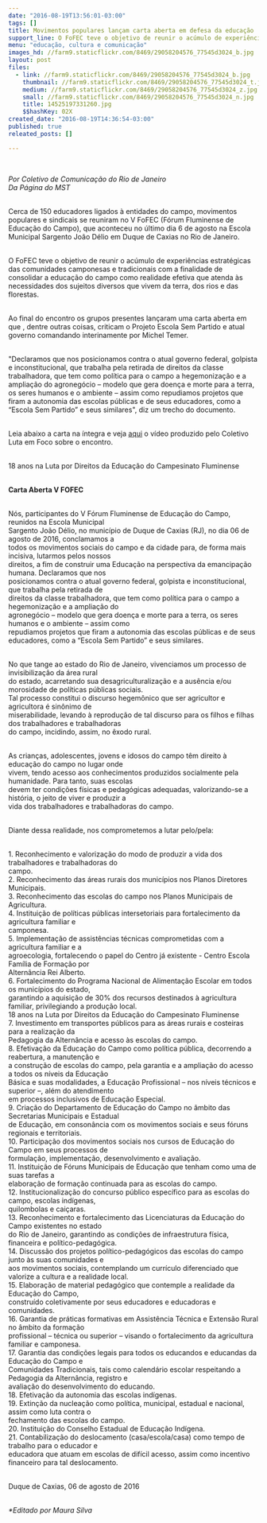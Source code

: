 ```yaml
---
date: "2016-08-19T13:56:01-03:00"
tags: []
title: Movimentos populares lançam carta aberta em defesa da educação
support_line: O FoFEC teve o objetivo de reunir o acúmulo de experiências estratégicas das comunidades camponesas e tradicionais com a finalidade de consolidar a educação do campo
menu: "educação, cultura e comunicação"
images_hd: //farm9.staticflickr.com/8469/29058204576_77545d3024_b.jpg
layout: post
files:
  - link: //farm9.staticflickr.com/8469/29058204576_77545d3024_b.jpg
    thumbnail: //farm9.staticflickr.com/8469/29058204576_77545d3024_t.jpg
    medium: //farm9.staticflickr.com/8469/29058204576_77545d3024_z.jpg
    small: //farm9.staticflickr.com/8469/29058204576_77545d3024_n.jpg
    title: 14525197331260.jpg
    $$hashKey: 02X
created_date: "2016-08-19T14:36:54-03:00"
published: true
releated_posts: []

---
```

<p>&nbsp;</p>

<p><em>Por Coletivo de Comunica&ccedil;&atilde;o do Rio de Janeiro&nbsp;<br />
Da P&aacute;gina do MST&nbsp;</em></p>

<p><br />
Cerca de 150 educadores ligados &agrave;&nbsp;entidades do campo, movimentos populares e sindicais se reuniram no V&nbsp;FoFEC (F&oacute;rum Fluminense de Educa&ccedil;&atilde;o do Campo), que aconteceu no &uacute;ltimo&nbsp;dia&nbsp;6 de agosto&nbsp;na Escola Municipal Sargento Jo&atilde;o D&eacute;lio em&nbsp;Duque de Caxias no&nbsp;Rio de Janeiro.&nbsp;&nbsp;</p>

<p><br />
O FoFEC teve o objetivo de&nbsp;reunir o ac&uacute;mulo de experi&ecirc;ncias estrat&eacute;gicas das comunidades camponesas e tradicionais com a finalidade de consolidar a educa&ccedil;&atilde;o do campo como realidade efetiva que atenda &agrave;s necessidades dos sujeitos diversos que vivem da terra, dos rios e das florestas.</p>

<p><br />
Ao final do encontro os grupos presentes lan&ccedil;aram uma carta aberta em que , dentre outras coisas, criticam o Projeto Escola Sem Partido e atual governo comandando interinamente por Michel Temer.</p>

<p><br />
&quot;Declaramos que nos posicionamos contra o atual governo federal, golpista e inconstitucional, que trabalha pela retirada de direitos da classe trabalhadora, que tem como pol&iacute;tica para o campo a hegemoniza&ccedil;&atilde;o e a amplia&ccedil;&atilde;o do agroneg&oacute;cio &ndash; modelo que gera doen&ccedil;a e morte para a terra, os seres humanos e o ambiente &ndash; assim como repudiamos projetos que firam a autonomia das escolas p&uacute;blicas e de seus educadores, como a &ldquo;Escola Sem Partido&rdquo; e seus similares&quot;, diz um trecho do documento.&nbsp;</p>

<p><br />
Leia abaixo a carta na &iacute;ntegra e veja <a href="https://www.facebook.com/MovimentoSemTerra/?fref=ts#">aqui</a> o v&iacute;deo produzido pelo Coletivo Luta em Foco sobre o encontro.&nbsp;</p>

<p><br />
18 anos na Luta por Direitos da Educa&ccedil;&atilde;o do Campesinato Fluminense</p>

<p><br />
<strong>Carta Aberta V FOFEC</strong></p>

<p><br />
N&oacute;s, participantes do V F&oacute;rum Fluminense de Educa&ccedil;&atilde;o do Campo, reunidos na Escola Municipal<br />
Sargento Jo&atilde;o D&eacute;lio, no munic&iacute;pio de Duque de Caxias (RJ), no dia 06 de agosto de 2016, conclamamos a<br />
todos os movimentos sociais do campo e da cidade para, de forma mais incisiva, lutarmos pelos nossos<br />
direitos, a fim de construir uma Educa&ccedil;&atilde;o na perspectiva da emancipa&ccedil;&atilde;o humana. Declaramos que nos<br />
posicionamos contra o atual governo federal, golpista e inconstitucional, que trabalha pela retirada de<br />
direitos da classe trabalhadora, que tem como pol&iacute;tica para o campo a hegemoniza&ccedil;&atilde;o e a amplia&ccedil;&atilde;o do<br />
agroneg&oacute;cio &ndash; modelo que gera doen&ccedil;a e morte para a terra, os seres humanos e o ambiente &ndash; assim como<br />
repudiamos projetos que firam a autonomia das escolas p&uacute;blicas e de seus educadores, como a &ldquo;Escola Sem&nbsp;Partido&rdquo; e seus similares.</p>

<p><br />
No que tange ao estado do Rio de Janeiro, vivenciamos um processo de invisibiliza&ccedil;&atilde;o da &aacute;rea rural<br />
do estado, acarretando sua desagriculturaliza&ccedil;&atilde;o e a aus&ecirc;ncia e/ou morosidade de pol&iacute;ticas p&uacute;blicas sociais.<br />
Tal processo constitui o discurso hegem&ocirc;nico que ser agricultor e agricultora &eacute; sin&ocirc;nimo de<br />
miserabilidade, levando &agrave; reprodu&ccedil;&atilde;o de tal discurso para os filhos e filhas dos trabalhadores e trabalhadoras<br />
do campo, incidindo, assim, no &ecirc;xodo rural.</p>

<p><br />
As crian&ccedil;as, adolescentes, jovens e idosos do campo t&ecirc;m direito &agrave; educa&ccedil;&atilde;o do campo no lugar onde<br />
vivem, tendo acesso aos conhecimentos produzidos socialmente pela humanidade. Para tanto, suas escolas<br />
devem ter condi&ccedil;&otilde;es f&iacute;sicas e pedag&oacute;gicas adequadas, valorizando-se a hist&oacute;ria, o jeito de viver e produzir a<br />
vida dos trabalhadores e trabalhadoras do campo.</p>

<p><br />
Diante dessa realidade, nos comprometemos a lutar pelo/pela:</p>

<p><br />
1. Reconhecimento e valoriza&ccedil;&atilde;o do modo de produzir a vida dos trabalhadores e trabalhadoras do<br />
campo.<br />
2. Reconhecimento das &aacute;reas rurais dos munic&iacute;pios nos Planos Diretores Municipais.<br />
3. Reconhecimento das escolas do campo nos Planos Municipais de Agricultura.<br />
4. Institui&ccedil;&atilde;o de pol&iacute;ticas p&uacute;blicas intersetoriais para fortalecimento da agricultura familiar e<br />
camponesa.<br />
5. Implementa&ccedil;&atilde;o de assist&ecirc;ncias t&eacute;cnicas comprometidas com a agricultura familiar e a<br />
agroecologia, fortalecendo o papel do Centro j&aacute; existente - Centro Escola Fam&iacute;lia de Forma&ccedil;&atilde;o por<br />
Altern&acirc;ncia Rei Alberto.<br />
6. Fortalecimento do Programa Nacional de Alimenta&ccedil;&atilde;o Escolar em todos os munic&iacute;pios do estado,<br />
garantindo a aquisi&ccedil;&atilde;o de 30% dos recursos destinados &agrave; agricultura familiar, privilegiando a produ&ccedil;&atilde;o local.<br />
18 anos na Luta por Direitos da Educa&ccedil;&atilde;o do Campesinato Fluminense<br />
7. Investimento em transportes p&uacute;blicos para as &aacute;reas rurais e costeiras para a realiza&ccedil;&atilde;o da<br />
Pedagogia da Altern&acirc;ncia e acesso &agrave;s escolas do campo.<br />
8. Efetiva&ccedil;&atilde;o da Educa&ccedil;&atilde;o do Campo como pol&iacute;tica p&uacute;blica, decorrendo a reabertura, a manuten&ccedil;&atilde;o e<br />
a constru&ccedil;&atilde;o de escolas do campo, pela garantia e a amplia&ccedil;&atilde;o do acesso a todos os n&iacute;veis da Educa&ccedil;&atilde;o<br />
B&aacute;sica e suas modalidades, a Educa&ccedil;&atilde;o Profissional &ndash; nos n&iacute;veis t&eacute;cnicos e superior &ndash;, al&eacute;m do atendimento<br />
em processos inclusivos de Educa&ccedil;&atilde;o Especial.<br />
9. Cria&ccedil;&atilde;o do Departamento de Educa&ccedil;&atilde;o do Campo no &acirc;mbito das Secretarias Municipais e Estadual<br />
de Educa&ccedil;&atilde;o, em conson&acirc;ncia com os movimentos sociais e seus f&oacute;runs regionais e territoriais.<br />
10. Participa&ccedil;&atilde;o dos movimentos sociais nos cursos de Educa&ccedil;&atilde;o do Campo em seus processos de<br />
formula&ccedil;&atilde;o, implementa&ccedil;&atilde;o, desenvolvimento e avalia&ccedil;&atilde;o.<br />
11. Institui&ccedil;&atilde;o de F&oacute;runs Municipais de Educa&ccedil;&atilde;o que tenham como uma de suas tarefas a<br />
elabora&ccedil;&atilde;o de forma&ccedil;&atilde;o continuada para as escolas do campo.<br />
12. Institucionaliza&ccedil;&atilde;o do concurso p&uacute;blico espec&iacute;fico para as escolas do campo, escolas ind&iacute;genas,<br />
quilombolas e cai&ccedil;aras.<br />
13. Reconhecimento e fortalecimento das Licenciaturas da Educa&ccedil;&atilde;o do Campo existentes no estado<br />
do Rio de Janeiro, garantindo as condi&ccedil;&otilde;es de infraestrutura f&iacute;sica, financeira e pol&iacute;tico-pedag&oacute;gica.<br />
14. Discuss&atilde;o dos projetos pol&iacute;tico-pedag&oacute;gicos das escolas do campo junto &agrave;s suas comunidades e<br />
aos movimentos sociais, contemplando um curr&iacute;culo diferenciado que valorize a cultura e a realidade local.<br />
15. Elabora&ccedil;&atilde;o de material pedag&oacute;gico que contemple a realidade da Educa&ccedil;&atilde;o do Campo,<br />
constru&iacute;do coletivamente por seus educadores e educadoras e comunidades.<br />
16. Garantia de pr&aacute;ticas formativas em Assist&ecirc;ncia T&eacute;cnica e Extens&atilde;o Rural no &acirc;mbito da forma&ccedil;&atilde;o<br />
profissional &ndash; t&eacute;cnica ou superior &ndash; visando o fortalecimento da agricultura familiar e camponesa.<br />
17. Garantia das condi&ccedil;&otilde;es legais para todos os educandos e educandas da Educa&ccedil;&atilde;o do Campo e<br />
Comunidades Tradicionais, tais como calend&aacute;rio escolar respeitando a Pedagogia da Altern&acirc;ncia, registro e<br />
avalia&ccedil;&atilde;o do desenvolvimento do educando.<br />
18. Efetiva&ccedil;&atilde;o da autonomia das escolas ind&iacute;genas.<br />
19. Extin&ccedil;&atilde;o da nuclea&ccedil;&atilde;o como pol&iacute;tica, municipal, estadual e nacional, assim como luta contra o<br />
fechamento das escolas do campo.<br />
20. Institui&ccedil;&atilde;o do Conselho Estadual de Educa&ccedil;&atilde;o Ind&iacute;gena.<br />
21. Contabiliza&ccedil;&atilde;o do deslocamento (casa/escola/casa) como tempo de trabalho para o educador e<br />
educadora que atuam em escolas de dif&iacute;cil acesso, assim como incentivo financeiro para tal deslocamento.</p>

<p><br />
Duque de Caxias, 06 de agosto de 2016</p>

<p><br />
<em>*Editado por Maura Silva</em></p>
